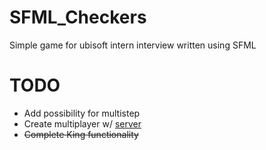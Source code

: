# SFML_Checkers
Simple game for ubisoft intern interview written using SFML

# TODO
- Add possibility for multistep
- Create multiplayer w/ [server](https://github.com/supaflyENJOY/Node_Checkers)
- ~~Complete King functionality~~
